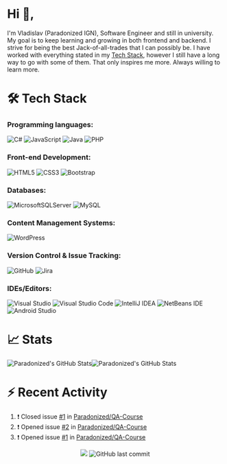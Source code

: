 # Hi :wave:,
I'm Vladislav (Paradonized IGN), Software Engineer and still in university. My goal is to keep learning and growing in both frontend and backend. I strive for being the best Jack-of-all-trades that I can possibly be. I have worked with everything stated in my [Tech Stack](#hammer_and_wrench-tech-stack), however I still have a long way to go with some of them. That only inspires me more. Always willing to learn more.

# :hammer_and_wrench: Tech Stack
### Programming languages:
![C#](https://img.shields.io/badge/c%23-%23239120.svg?style=for-the-badge&logo=c-sharp&logoColor=white)
![JavaScript](https://img.shields.io/badge/javascript-%23323330.svg?style=for-the-badge&logo=javascript&logoColor=%23F7DF1E)
![Java](https://img.shields.io/badge/java-%23ED8B00.svg?style=for-the-badge&logo=java&logoColor=white)
![PHP](https://img.shields.io/badge/php-%23777BB4.svg?style=for-the-badge&logo=php&logoColor=white)
### Front-end Development: 
![HTML5](https://img.shields.io/badge/html5-%23E34F26.svg?style=for-the-badge&logo=html5&logoColor=white)
![CSS3](https://img.shields.io/badge/css3-%231572B6.svg?style=for-the-badge&logo=css3&logoColor=white)
![Bootstrap](https://img.shields.io/badge/bootstrap-%23563D7C.svg?style=for-the-badge&logo=bootstrap&logoColor=white)
### Databases:
![MicrosoftSQLServer](https://img.shields.io/badge/Microsoft%20SQL%20Sever-CC2927?style=for-the-badge&logo=microsoft%20sql%20server&logoColor=white)
![MySQL](https://img.shields.io/badge/mysql-%2300f.svg?style=for-the-badge&logo=mysql&logoColor=white)
### Content Management Systems:
![WordPress](https://img.shields.io/badge/WordPress-%23117AC9.svg?style=for-the-badge&logo=WordPress&logoColor=white)
### Version Control & Issue Tracking:
![GitHub](https://img.shields.io/badge/github-%23121011.svg?style=for-the-badge&logo=github&logoColor=white)
![Jira](https://img.shields.io/badge/jira-%230A0FFF.svg?style=for-the-badge&logo=jira&logoColor=white)
### IDEs/Editors:
![Visual Studio](https://img.shields.io/badge/Visual%20Studio-5C2D91.svg?style=for-the-badge&logo=visual-studio&logoColor=white)
![Visual Studio Code](https://img.shields.io/badge/Visual%20Studio%20Code-0078d7.svg?style=for-the-badge&logo=visual-studio-code&logoColor=white)
![IntelliJ IDEA](https://img.shields.io/badge/IntelliJIDEA-000000.svg?style=for-the-badge&logo=intellij-idea&logoColor=white)
![NetBeans IDE](https://img.shields.io/badge/NetBeansIDE-1B6AC6.svg?style=for-the-badge&logo=apache-netbeans-ide&logoColor=white)
![Android Studio](https://img.shields.io/badge/Android%20Studio-3DDC84.svg?style=for-the-badge&logo=android-studio&logoColor=white)

# :chart_with_upwards_trend: Stats
<div style="display: flex; flex-direction: row;">
	<img alt="Paradonized's GitHub Stats" src="https://github-readme-stats.vercel.app/api?username=Paradonized&show_icons=true&hide_border=true&theme=github_dark" />
	<img alt="Paradonized's GitHub Stats" src="https://github-readme-stats.vercel.app/api/top-langs/?username=Paradonized&layout=compact&hide_border=true&theme=github_dark" />
</div>

# :zap: Recent Activity
<!--START_SECTION:activity-->
1. ❗️ Closed issue [#1](https://github.com/Paradonized/QA-Course/issues/1) in [Paradonized/QA-Course](https://github.com/Paradonized/QA-Course)
2. ❗️ Opened issue [#2](https://github.com/Paradonized/QA-Course/issues/2) in [Paradonized/QA-Course](https://github.com/Paradonized/QA-Course)
3. ❗️ Opened issue [#1](https://github.com/Paradonized/QA-Course/issues/1) in [Paradonized/QA-Course](https://github.com/Paradonized/QA-Course)
<!--END_SECTION:activity-->

<div align="center">
	<img src="https://komarev.com/ghpvc/?username=Paradonized&label=Profile+views&style=plastic"></img>
	<img alt="GitHub last commit" src="https://img.shields.io/github/last-commit/Paradonized/Paradonized?style=plastic">
</div>
